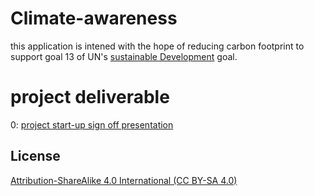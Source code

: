 # Climate-awareness
this application is intened with the hope of reducing carbon footprint to support goal 13 of UN's [sustainable Development](https://www.un.org/sustainabledevelopment/climate-change/) goal.

# project deliverable 
0: [project start-up sign off presentation](https://github.com/moehared/Climate-awareness-V2/blob/main/documents/project%20sign%20off/ENSE%20400%20Project%20Start-up_.pdf)



## License 

[Attribution-ShareAlike 4.0 International (CC BY-SA 4.0)](https://creativecommons.org/licenses/by-sa/4.0/)
